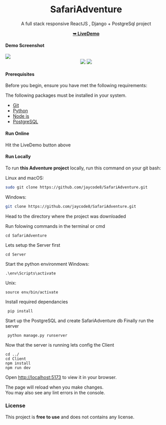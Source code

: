 
<div align="center">
   <h1>SafariAdventure</h1>
   <p>A full stack responsive ReactJS , Django + PostgreSql project</p>
   <a href="https://safariadventure-ke.web.app/"><strong>➥ LiveDemo</strong></a>
</div>

#### Demo Screenshot
<img src="https://res.cloudinary.com/doyu5zfek/image/upload/v1714121659/Projects/kq7cohps6q95xa5vqffz.png" />

<div align="center">
   <img src="https://img.badgesize.io/https://github.com/jaycode8/SafariAdventure.git" style="plastic"  />
   <img src="https://img.shields.io/github/stars/jaycode8/SafariAdventure?style=social" />
</div>

#### Prerequisites 
  
 Before you begin, ensure you have met the following requirements: 
 <p>The following packages must be installed in your system.</p>
  
 * [Git](https://git-scm.com/downloads "Download Git") 
 * [Python](https://www.python.org/downloads/)
 * [Node js](https://nodejs.org/en/download/)
 * [PostgreSQL](https://www.postgresql.org/download/)
  
 #### Run Online
 Hit the LiveDemo button above
  
 #### Run Locally 
  
 To run **this Adventure project** locally, run this command on your git bash: 
  
 Linux and macOS: 
  
 ```bash 
 sudo git clone https://github.com/jaycode8/SafariAdventure.git
 ``` 
  
 Windows: 
  
 ```bash 
 git clone https://github.com/jaycode8/SafariAdventure.git
 ```

Head to the directory where the project was downloaded

Run folowing commands in the terminal or cmd
 ```
 cd SafariAdventure
 ```

Lets setup the Server first

 ```
 cd Server
 ```
Start the python environment 
Windows:
 ```
 .\env\Scripts\activate
 ```
Unix:
 ```
 source env/bin/activate
 ```
Install required dependancies
```
 pip install
 ```
Start up the PostgreSQL and create SafariAdventure db
Finally run the server
```
 python manage.py runserver
 ```

Now that the server is running lets config the Client

 ```
 cd ../
 cd Client
 npm install
 npm run dev
 ```


Open [http://localhost:5173](http://localhost:5173) to view it in your browser.

The page will reload when you make changes.\
You may also see any lint errors in the console.

### License 
  
 This project is **free to use** and does not contains any license.









